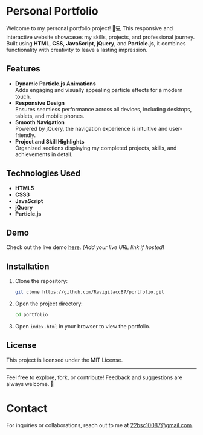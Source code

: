 # Personal Portfolio  

Welcome to my personal portfolio project! 🎨💻 This responsive and interactive website showcases my skills, projects, and professional journey. Built using **HTML**, **CSS**, **JavaScript**, **jQuery**, and **Particle.js**, it combines functionality with creativity to leave a lasting impression.  

## Features  

- **Dynamic Particle.js Animations**  
  Adds engaging and visually appealing particle effects for a modern touch.  
- **Responsive Design**  
  Ensures seamless performance across all devices, including desktops, tablets, and mobile phones.  
- **Smooth Navigation**  
  Powered by jQuery, the navigation experience is intuitive and user-friendly.  
- **Project and Skill Highlights**  
  Organized sections displaying my completed projects, skills, and achievements in detail.  

## Technologies Used  

- **HTML5**  
- **CSS3**  
- **JavaScript**  
- **jQuery**  
- **Particle.js**  

## Demo  

Check out the live demo [here](https://mypersonalportfolio87.netlify.app/). *(Add your live URL link if hosted)*  

## Installation  

1. Clone the repository:  
   ```bash
   git clone https://github.com/Ravigitacc87/portfolio.git
   ```  
2. Open the project directory:  
   ```bash
   cd portfolio
   ```  
3. Open `index.html` in your browser to view the portfolio.  


## License  

This project is licensed under the MIT License.  

---  

Feel free to explore, fork, or contribute! Feedback and suggestions are always welcome. 🚀  

# Contact  

For inquiries or collaborations, reach out to me at [22bsc10087@gmail.com](mailto:22bsc10087@gmail.com).  
```  
